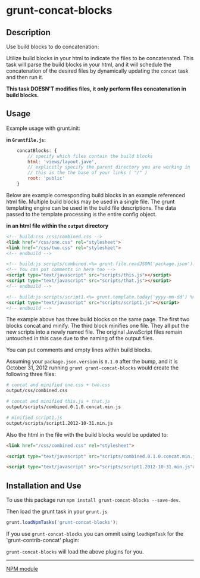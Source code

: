 grunt-concat-blocks
============

## Description

Use build blocks to do concatenation:

Utilize build blocks in your html to indicate the files to be concatenated. This task will parse the build
blocks in your html, and it will schedule the concatenation of the desired files by dynamically updating the `concat` task and then run it.

**This task DOESN'T modifies files, it only perform files concatenation in build blocks.**

## Usage

Example usage with grunt.init:

**in `Gruntfile.js`:**

```javascript
    concatBlocks: {
        // specify which files contain the build blocks
        html: 'views/layout.jave',
        // explicitly specify the parent directory you are working in
        // this is the the base of your links ( "/" )
        root: 'public'
    }
```

Below are example corresponding build blocks in an example referenced html file. Multiple build blocks may be
used in a single file. The grunt templating engine can be used in the build file descriptions. The data passed to the
template processing is the entire config object.

**in an html file within the `output` directory**

```html
<!-- build:css /css/combined.css -->
<link href="/css/one.css" rel="stylesheet">
<link href="/css/two.css" rel="stylesheet">
<!-- endbuild -->

<!-- build:js scripts/combined.<%= grunt.file.readJSON('package.json').version %>.concat.min.js -->
<!-- You can put comments in here too -->
<script type="text/javascript" src="scripts/this.js"></script>
<script type="text/javascript" src="scripts/that.js"></script>
<!-- endbuild -->

<!-- build:js scripts/script1.<%= grunt.template.today('yyyy-mm-dd') %>.min.js -->
<script type="text/javascript" src="scripts/script1.js"></script>
<!-- endbuild -->
```

The example above has three build blocks on the same page. The first two blocks concat and minify. The third block
minifies one file. They all put the new scripts into a newly named file. The original JavaScript files remain untouched
in this case due to the naming of the output files.

You can put comments and empty lines within build blocks.

Assuming your `package.json.version` is `0.1.0` after the bump, and it is October 31, 2012 running `grunt grunt-concat-blocks` would
create the following three files:

```bash
# concat and minified one.css + two.css
output/css/combined.css

# concat and minified this.js + that.js
output/scripts/combined.0.1.0.concat.min.js

# minified script1.js
output/scripts/script1.2012-10-31.min.js
```

Also the html in the file with the build blocks would be updated to:

```html
<link href="/css/combined.css" rel="stylesheet">

<script type="text/javascript" src="scripts/combined.0.1.0.concat.min.js"></script>

<script type="text/javascript" src="scripts/script1.2012-10-31.min.js"></script>
```


## Installation and Use

To use this package run `npm install grunt-concat-blocks --save-dev`.

Then load the grunt task in your `grunt.js`

```javascript
grunt.loadNpmTasks('grunt-concat-blocks');
```

If you use `grunt-concat-blocks` you can ommit using `loadNpmTask` for the 'grunt-contrib-concat' plugin:

`grunt-concat-blocks` will load the above plugins for you.

---

[NPM module](https://npmjs.org/package/grunt-concat-blocks)
